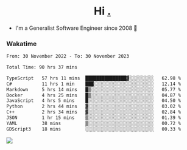 <h1 align="center">Hi <a href="https://www.hackerrank.com/erasmosaraujo">.</a></h1>
 
- I'm a Generalist Software Engineer  since 2008 🚀
<!--  
<p align="left">
  <a href="https://github.com/erasmosoares/github-readme-stats">
    <img
      align="center"
      src="https://github-readme-stats.vercel.app/api/top-langs/?username=erasmosoares&theme=radical&layout=compact"
    />
  </a>
  <a href="https://github.com/erasmosoares/github-readme-stats">
    [![Harlok's WakaTime stats](https://github-readme-stats.vercel.app/api/wakatime?username=ffflabs)](https://github.com/anuraghazra/github-readme-stats)
  </a>
</p>

<!--
 ### Repo 
 
<p align="left">
 <a href="https://github.com/erasmosoares/github-readme-stats">
    <img
      align="center"
      height="165"
      src="https://github-readme-stats.vercel.app/api/pin?username=erasmosoares&repo=sample-node&title_color=fff&icon_color=f9f9f9&text_color=9f9f9f&bg_color=151515"
    />
  </a>
  <a href="https://github.com/erasmosoares/github-readme-stats">
    <img
      align="center"
      height="165"
      src="https://github-readme-stats.vercel.app/api/pin?username=erasmosoares&repo=sample-node&title_color=fff&icon_color=f9f9f9&text_color=9f9f9f&bg_color=151515"
    />
  </a>
</p>
-->

 ### Wakatime 

<!--START_SECTION:waka-->

```txt
From: 30 November 2022 - To: 30 November 2023

Total Time: 90 hrs 37 mins

TypeScript   57 hrs 11 mins  ███████████████▓░░░░░░░░░   62.98 %
C#           11 hrs 1 min    ███░░░░░░░░░░░░░░░░░░░░░░   12.14 %
Markdown     5 hrs 14 mins   █▒░░░░░░░░░░░░░░░░░░░░░░░   05.77 %
Docker       4 hrs 25 mins   █▒░░░░░░░░░░░░░░░░░░░░░░░   04.87 %
JavaScript   4 hrs 5 mins    █░░░░░░░░░░░░░░░░░░░░░░░░   04.50 %
Python       2 hrs 44 mins   ▓░░░░░░░░░░░░░░░░░░░░░░░░   03.02 %
C++          2 hrs 34 mins   ▓░░░░░░░░░░░░░░░░░░░░░░░░   02.84 %
JSON         1 hr 15 mins    ▒░░░░░░░░░░░░░░░░░░░░░░░░   01.39 %
YAML         38 mins         ▒░░░░░░░░░░░░░░░░░░░░░░░░   00.72 %
GDScript3    18 mins         ░░░░░░░░░░░░░░░░░░░░░░░░░   00.33 %
```

<!--END_SECTION:waka-->

![](https://komarev.com/ghpvc/?username=erasmosoares&color=brightgreen)
